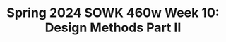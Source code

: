 ---
layout: single_embed_slide
title: "Spring 2024 SOWK 460w Week 10: Design Methods Part II"
presentation_id: yeKyNz
canonical_url: /presentations/yeKyNz/
slides:
  - slide_name: ../deck-12418-large-0.jpeg
    slide_thumbnail: ../deck-12418-thumb-0.jpeg
    slide_text: >
      DESIGN METHODS PART II Jacob Campbell, Ph.D. LICSW at Heritage University SOWK 460w Spring 2024 Qualitative & Consumer Satisfaction

  - slide_name: ../deck-12418-large-1.jpeg
    slide_thumbnail: ../deck-12418-thumb-1.jpeg
    slide_text: >
      AGENDA ➤ Presentation about graduation planning ➤ Bene ts of qualitative approach ➤ Qualitative designs methods ➤ Focus groups ➤ Consumer satisfaction surveys fi Jacob Campbell, Ph.D. LICSW at Heritage University SOWK 460w Spring 2024

  - slide_name: ../deck-12418-large-2.jpeg
    slide_thumbnail: ../deck-12418-thumb-2.jpeg
    slide_text: >
      GRADUATION PLANNING with Marisol Johnson Topanish Social Work Club President Jacob Campbell, Ph.D. LICSW at Heritage University SOWK 460w Spring 2024

  - slide_name: ../deck-12418-large-3.jpeg
    slide_thumbnail: ../deck-12418-thumb-3.jpeg
    slide_text: >
      MIDCOURSE FEEDBACK SPRING 2024 Positives Organization Accessibility of material Group work time Learning process in class (peer review, quizzes, etc.) Challenges Struggling to understand content Textbook is old The quantity of work 13 of 20 Respondents Jacob Campbell, Ph.D. LICSW at Heritage University SOWK 460w Spring 2024

  - slide_name: ../deck-12418-large-4.jpeg
    slide_thumbnail: ../deck-12418-thumb-4.jpeg
    slide_text: >
      FLYER Jacob Campbell, Ph.D. LICSW at Heritage University SOWK 460w Spring 2024

  - slide_name: ../deck-12418-large-5.jpeg
    slide_thumbnail: ../deck-12418-thumb-5.jpeg
    slide_text: >
      PROGRAM EVALUATION DESIGN Qualitative Designs and Applications Jacob Campbell, Ph.D. LICSW at Heritage University SOWK 460w Spring 2024

  - slide_name: ../deck-12418-large-6.jpeg
    slide_thumbnail: ../deck-12418-thumb-6.jpeg
    slide_text: >
      “ “Qualitative designs embrace this ambiguity and attempt to include multiple sources to develop an improved understanding of the situation, question, service challenge, and so forth” –Kapp and Anderson (2010) p. 239 Jacob Campbell, Ph.D. LICSW at Heritage University SOWK 460w Spring 2024

  - slide_name: ../deck-12418-large-7.jpeg
    slide_thumbnail: ../deck-12418-thumb-7.jpeg
    slide_text: >
      CLOSELY RELATED TO CLINICAL PRACTICES (Kapp & Anderson, 2010) BENEFITS OF A QUALITATIVE APPROACH Jacob Campbell, Ph.D. LICSW at Heritage University SOWK 460w Spring 2024

  - slide_name: ../deck-12418-large-8.jpeg
    slide_thumbnail: ../deck-12418-thumb-8.jpeg
    slide_text: >
      Opportunity for Clients to tell their stories BENEFITS OF A QUALITATIVE APPROACH Jacob Campbell, Ph.D. LICSW at Heritage University (Kapp & Anderson, 2010) SOWK 460w Spring 2024

  - slide_name: ../deck-12418-large-9.jpeg
    slide_thumbnail: ../deck-12418-thumb-9.jpeg
    slide_text: >
      ABILITY TO FIND TRANSFORMATION EMERGENT IDEAS .support (Kapp & Anderson, 2010) BENEFITS OF A QUALITATIVE APPROACH Jacob Campbell, Ph.D. LICSW at Heritage University SOWK 460w Spring 2024

  - slide_name: ../deck-12418-large-10.jpeg
    slide_thumbnail: ../deck-12418-thumb-10.jpeg
    slide_text: >
      THE POWER OF VULNERABILITY https://www.ted.com/talks/brene_brown_the_power_of_vulnerability Jacob Campbell, Ph.D. LICSW at Heritage University SOWK 460w Spring 2024

  - slide_name: ../deck-12418-large-11.jpeg
    slide_thumbnail: ../deck-12418-thumb-11.jpeg
    slide_text: >
      QUALITATIVE DESIGNS ➤ Open-Ended Interviews ➤ Observations ➤ Focus Group Interviews ➤ Field Notes Jacob Campbell, Ph.D. LICSW at Heritage University SOWK 460w Spring 2024

  - slide_name: ../deck-12418-large-12.jpeg
    slide_thumbnail: ../deck-12418-thumb-12.jpeg
    slide_text: >
      d n A & (Kapp ) 0 1 0 2 , n o s r e QUALITATIVE DESIGNS Open-Ended Interviews ➤ Not focused on standardized instruments ➤ Follows a standardized set of questions ➤ Gives an opportunity share personal perspectives Jacob Campbell, Ph.D. LICSW at Heritage University SOWK 460w Spring 2024

  - slide_name: ../deck-12418-large-13.jpeg
    slide_thumbnail: ../deck-12418-thumb-13.jpeg
    slide_text: >
      OBSERVATIONS ➤ Insights not obtained through an interview ➤ Can learn more from observation vs interview Systematized by have a form or guiding questions QUALITATIVE DESIGNS Jacob Campbell, Ph.D. LICSW at Heritage University (Kapp & Anderson, 2010) SOWK 460w Spring 2024

  - slide_name: ../deck-12418-large-14.jpeg
    slide_thumbnail: ../deck-12418-thumb-14.jpeg
    slide_text: >
      QUALITATIVE DESIGNS OBSERVATIONS ABC Notes Date/Time/Duration Activity Student: Harold Grade: 9th Antecedent 10/11/13 9:35am 5 minutes 10/12/13 11:20 am 10 minutes Language Arts Behavior Consequence Individual task given Talks to Peers about off task topic Given Reminder by the teacher to work quietly Small Group math test Chatted with peers Asked to leave the class 10/12/13 1:30 pm 5 minutes PE Volleyball game team selection Refused to be on the team picked for Chose not to participate 10/15/13 9:35am 5 minutes Language Arts Individual task given Talking loudly about inappropriate topics Other students laughed Asked to leave class 10/17/13 1:20 pm 5 minutes PE Running the track Refused to run, walked with students not in his class on the field Encouraged to run but wouldn’t 10/18/13 9:35am 5 minutes Language Arts Essay assignment Went on laptop to not approved websites, showed other student Would not leave the website 10/21/13 11:20 am 5 minutes Math Individual work Algebraic Expressions Talked to peers about off topic conversation Started work but kept talking Jacob Campbell, Ph.D. LICSW at Heritage University Example of ABC Data SOWK 460w Spring 2024

  - slide_name: ../deck-12418-large-15.jpeg
    slide_thumbnail: ../deck-12418-thumb-15.jpeg
    slide_text: >
      QUALITATIVE DESIGNS Focus Group Interviews ➤ A group process the allows views of multiple people ➤ Structured to allow minority views and di erences of opinions ➤ Investigate unanticipated discussion points ff Jacob Campbell, Ph.D. LICSW at Heritage University (Kapp & Anderson, 2010) SOWK 460w Spring 2024

  - slide_name: ../deck-12418-large-16.jpeg
    slide_thumbnail: ../deck-12418-thumb-16.jpeg
    slide_text: >
      QUALITATIVE DESIGNS Focus Group Interviews ➤ Paraphrase and restate comments frequently ➤ Seek other opinions (ask group for agreement). Attempt to engage all parties. ➤ Review positions of the entire group and verify that you have understanding ➤ Open oor for other areas of interest of the group ➤ Don’t be afraid to control discussion, and move on when somebody is not sharing the talking ➤ Move discussion from heated argument bye naming the positions and moving on fl Jacob Campbell, Ph.D. LICSW at Heritage University (Kapp & Anderson, 2010) SOWK 460w Spring 2024

  - slide_name: ../deck-12418-large-17.jpeg
    slide_thumbnail: ../deck-12418-thumb-17.jpeg
    slide_text: >
      Record critical events and information that comes up through processes E V I T A T I L A QU DESIGNS (Kapp & Anderson, (Kapp &2010) Anderson, 2010)

  - slide_name: ../deck-12418-large-18.jpeg
    slide_thumbnail: ../deck-12418-thumb-18.jpeg
    slide_text: >
      􀿓 􀬓 1 Orientation: discussing PAR, its values, tenets, principles, practices, and processes 2 Entry interviews: Co-researcher voice in developing agendas and describing needs 3 6 Co-Researchers 3 School Social Workers 2 Behavior Interventionist Teachers 1 Para Educator OVERVIEW OF STUDY PHASES (Campbell, 2023) Six co-designed sessions: Understand how trauma impacts students Limiting re-traumatization within the classroom Methods for increasing resiliency factors for students Engaging in self-care and burnout prevention to reduce the impact of secondary trauma Evaluate and implement ideas for promoting systematic changes within a classroom and school-wide Develop a tool or recommendation for how other school staff could create similar growth in other schools Embed in dialogues Group Book Study Self-Care Activity Exploration, Reflection, and Action

  - slide_name: ../deck-12418-large-19.jpeg
    slide_thumbnail: ../deck-12418-thumb-19.jpeg
    slide_text: >
      Engage in the Process of Reviewing Practice Together for Development THEMES Understand How Trauma Impacts Students Use Idea Generation Develop New and Novel Ideas Integrated Self-Care Practices Limiting Re-Traumatization Into Group and Encourage Use Within the Classroom Methods for Increasing to Reduce Compassion Fatigue Use Storytelling to Resiliency Factors for Students Make Meaning and Engaging in Self-Care and Include Scholarly Sources and Develop Cohesion Burnout Prevention to Reduce the Develop Connections to Impact of Secondary Trauma Evidence-Based Practice De ne Concepts as a Evaluate and Implement Ideas for Group to Enhance Promoting Systematic Changes Understanding Within a Classroom and School-Wide Review Protocols for Professional Socialization Develop a Tool or Recommendation for How Other School LEARNING STRATEGIES Sta Could Create Similar Growth in Other Schools Follow Mutual Aid Model ff fi (Campbell, 2023) Incorporate an Interdisciplinary Framework COMPONENTS IN BUILDING A TRAUMA-INFORMED PLC

  - slide_name: ../deck-12418-large-20.jpeg
    slide_thumbnail: ../deck-12418-thumb-20.jpeg
    slide_text: >
      CREATING A CUSTOMER SERVICE QUESTIONNAIRE fi fi fi Jacob Campbell, Ph.D. LICSW at Heritage University How well does the instrument t the service setting? Does the instrument provide an overall assessment or is it more topic speci c? Does the language t my population? SOWK 460w Spring 2024

  - slide_name: ../deck-12418-large-21.jpeg
    slide_thumbnail: ../deck-12418-thumb-21.jpeg
    slide_text: >
      What would it look like What questions would you include What bene t would it have DEVELOPING A CONSUMER SATISFACTION For Heritage BASW Program fi Jacob Campbell, Ph.D. LICSW at Heritage University SOWK 460w Spring 2024

---